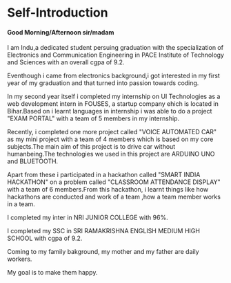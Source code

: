 # Self-Introduction
<h4>Good Morning/Afternoon sir/madam</h4>
<p>I am Indu,a dedicated student persuing graduation with the specialization of Electronics and Communication Engineering in PACE Institute of Technology and Sciences with an overall cgpa of 9.2.</p>
<p>Eventhough i came from electronics background,i got interested in my first year of my graduation and that turned into passion towards coding.</p>
<p>In my second year itself i completed my internship on UI Technologies as a web development intern in FOUSES, a startup company ehich is located in Bihar.Based on i learnt languages in internship i was able to do a project "EXAM PORTAL" with a team of 5 members in my internship.</p>
<p>Recently, i completed one more project called "VOICE AUTOMATED CAR" as my mini project with a team of 4 members which is based on my core subjects.The main aim of this project is to drive car without humanbeing.The technologies we used in this project are ARDUINO UNO and BLUETOOTH.</p>
<p>Apart from these i participated in a hackathon called "SMART INDIA HACKATHON" on a problem called "CLASSROOM ATTENDANCE DISPLAY" with a team of 6 members.From this hackathon, i learnt things like how hackathons are conducted and work of a team ,how a team member works in a team.</p>
<p>I completed my inter in NRI JUNIOR COLLEGE with 96%.</p>
<p>I completed my SSC in SRI RAMAKRISHNA ENGLISH MEDIUM HIGH SCHOOL with cgpa of 9.2.</p>
<p>Coming to my family bakground, my mother and my father are daily workers.</p>
<p>My goal is to make them happy.</p>
